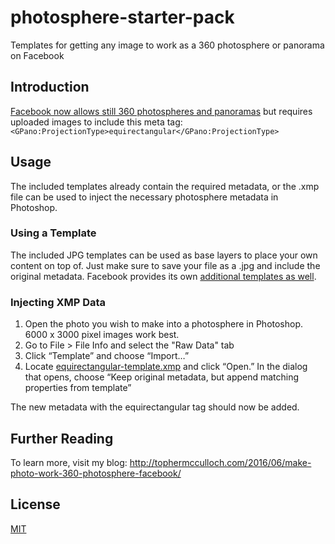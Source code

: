 # photosphere-starter-pack
Templates for getting any image to work as a 360 photosphere or panorama on Facebook

## Introduction
[Facebook now allows still 360 photospheres and panoramas](http://newsroom.fb.com/news/2016/06/introducing-360-photos-on-facebook/) but requires uploaded images to include this meta tag: `<GPano:ProjectionType>equirectangular</GPano:ProjectionType>`

## Usage
The included templates already contain the required metadata, or the .xmp file can be used to inject the necessary photosphere metadata in Photoshop. 

### Using a Template
The included JPG templates can be used as base layers to place your own content on top of. Just make sure to save your file as a .jpg and include the original metadata. Facebook provides its own [additional templates as well](https://www.dropbox.com/sh/70mwlh8k0y4rg0g/AACVNV7hvRZtjEKj4DoJMhCba?dl=0).

### Injecting XMP Data
1. Open the photo you wish to make into a photosphere in Photoshop. 6000 x 3000 pixel images work best.
2. Go to File > File Info and select the "Raw Data" tab
3. Click “Template” and choose “Import…”
4. Locate [equirectangular-template.xmp](equirectangular-template.xmp) and click “Open.” In the dialog that opens, choose “Keep original metadata, but append matching properties from template”

The new metadata with the equirectangular tag should now be added.

## Further Reading
To learn more, visit my blog:
http://tophermcculloch.com/2016/06/make-photo-work-360-photosphere-facebook/

## License
[MIT](https://choosealicense.com/licenses/mit/)

